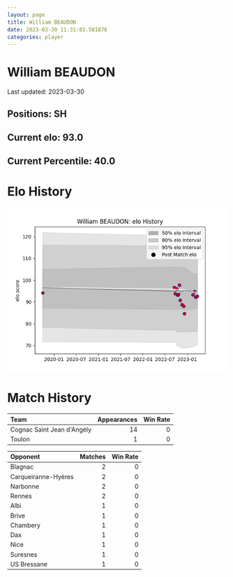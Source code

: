 ```yaml
---  
layout: page  
title: William BEAUDON  
date: 2023-03-30 11:31:03.581876  
categories: player  
---
```

# William BEAUDON


Last updated: 2023-03-30
## Positions: SH

## Current elo: 93.0

## Current Percentile: 40.0

# Elo History


![elo history](history_WilliamBEAUDON.png)
# Match History


| Team                       |   Appearances |   Win Rate |
|:---------------------------|--------------:|-----------:|
| Cognac Saint Jean d'Angély |            14 |          0 |
| Toulon                     |             1 |          0 |

| Opponent            |   Matches |   Win Rate |
|:--------------------|----------:|-----------:|
| Blagnac             |         2 |          0 |
| Carqueiranne-Hyères |         2 |          0 |
| Narbonne            |         2 |          0 |
| Rennes              |         2 |          0 |
| Albi                |         1 |          0 |
| Brive               |         1 |          0 |
| Chambery            |         1 |          0 |
| Dax                 |         1 |          0 |
| Nice                |         1 |          0 |
| Suresnes            |         1 |          0 |
| US Bressane         |         1 |          0 |